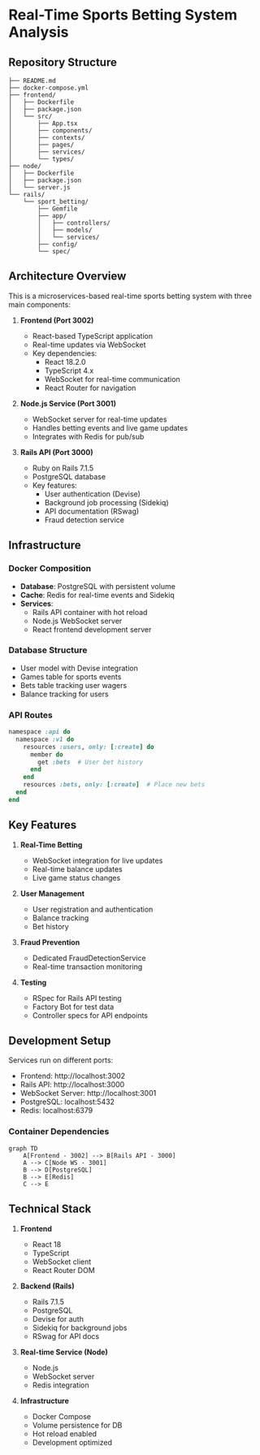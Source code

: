 # Real-Time Sports Betting System Analysis

## Repository Structure
```tree
├── README.md
├── docker-compose.yml
├── frontend/
│   ├── Dockerfile
│   ├── package.json
│   └── src/
│       ├── App.tsx
│       ├── components/
│       ├── contexts/
│       ├── pages/
│       ├── services/
│       └── types/
├── node/
│   ├── Dockerfile
│   ├── package.json
│   └── server.js
└── rails/
    └── sport_betting/
        ├── Gemfile
        ├── app/
        │   ├── controllers/
        │   ├── models/
        │   └── services/
        ├── config/
        └── spec/
```

## Architecture Overview

This is a microservices-based real-time sports betting system with three main components:

1. **Frontend (Port 3002)**
   - React-based TypeScript application
   - Real-time updates via WebSocket
   - Key dependencies:
     - React 18.2.0
     - TypeScript 4.x
     - WebSocket for real-time communication
     - React Router for navigation

2. **Node.js Service (Port 3001)**
   - WebSocket server for real-time updates
   - Handles betting events and live game updates
   - Integrates with Redis for pub/sub

3. **Rails API (Port 3000)**
   - Ruby on Rails 7.1.5
   - PostgreSQL database
   - Key features:
     - User authentication (Devise)
     - Background job processing (Sidekiq)
     - API documentation (RSwag)
     - Fraud detection service

## Infrastructure

### Docker Composition
- **Database**: PostgreSQL with persistent volume
- **Cache**: Redis for real-time events and Sidekiq
- **Services**:
  - Rails API container with hot reload
  - Node.js WebSocket server
  - React frontend development server

### Database Structure
- User model with Devise integration
- Games table for sports events
- Bets table tracking user wagers
- Balance tracking for users

### API Routes
```ruby
namespace :api do
  namespace :v1 do
    resources :users, only: [:create] do
      member do
        get :bets  # User bet history
      end
    end
    resources :bets, only: [:create]  # Place new bets
  end
end
```

## Key Features

1. **Real-Time Betting**
   - WebSocket integration for live updates
   - Real-time balance updates
   - Live game status changes

2. **User Management**
   - User registration and authentication
   - Balance tracking
   - Bet history

3. **Fraud Prevention**
   - Dedicated FraudDetectionService
   - Real-time transaction monitoring

4. **Testing**
   - RSpec for Rails API testing
   - Factory Bot for test data
   - Controller specs for API endpoints

## Development Setup

Services run on different ports:
- Frontend: http://localhost:3002
- Rails API: http://localhost:3000
- WebSocket Server: http://localhost:3001
- PostgreSQL: localhost:5432
- Redis: localhost:6379

### Container Dependencies
```mermaid
graph TD
    A[Frontend - 3002] --> B[Rails API - 3000]
    A --> C[Node WS - 3001]
    B --> D[PostgreSQL]
    B --> E[Redis]
    C --> E
```

## Technical Stack

1. **Frontend**
   - React 18
   - TypeScript
   - WebSocket client
   - React Router DOM

2. **Backend (Rails)**
   - Rails 7.1.5
   - PostgreSQL
   - Devise for auth
   - Sidekiq for background jobs
   - RSwag for API docs

3. **Real-time Service (Node)**
   - Node.js
   - WebSocket server
   - Redis integration

4. **Infrastructure**
   - Docker Compose
   - Volume persistence for DB
   - Hot reload enabled
   - Development optimized
